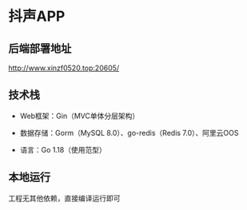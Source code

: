 # 抖声APP

## 后端部署地址

http://www.xinzf0520.top:20605/

## 技术栈

- Web框架：Gin（MVC单体分层架构）

- 数据存储：Gorm（MySQL 8.0）、go-redis（Redis 7.0）、阿里云OOS

- 语言：Go 1.18（使用范型）

## 本地运行

工程无其他依赖，直接编译运行即可
